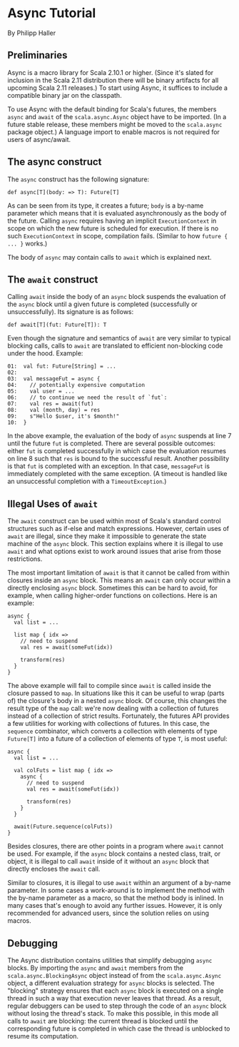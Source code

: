# Async Tutorial

By Philipp Haller

## Preliminaries

Async is a macro library for Scala 2.10.1 or higher. (Since it's
slated for inclusion in the Scala 2.11 distribution there will be
binary artifacts for all upcoming Scala 2.11 releases.) To start using
Async, it suffices to include a compatible binary jar on the
classpath.

To use Async with the default binding for Scala's futures, the members
`async` and `await` of the `scala.async.Async` object have to be
imported. (In a future stable release, these members might be moved
to the `scala.async` package object.) A language import to enable
macros is not required for users of async/await.

## The async construct

The `async` construct has the following signature:

    def async[T](body: => T): Future[T]

As can be seen from its type, it creates a future; `body` is a by-name
parameter which means that it is evaluated asynchronously as the body
of the future. Calling `async` requires having an implicit
`ExecutionContext` in scope on which the new future is scheduled for
execution. If there is no such `ExecutionContext` in scope,
compilation fails. (Similar to how `future { ... }` works.)

The body of `async` may contain calls to `await` which is explained next.

## The `await` construct

Calling `await` inside the body of an `async` block suspends the
evaluation of the `async` block until a given future is completed
(successfully or unsuccessfully). Its signature is as follows:

    def await[T](fut: Future[T]): T

Even though the signature and semantics of `await` are very similar to
typical blocking calls, calls to `await` are translated to efficient
non-blocking code under the hood. Example:

    01:  val fut: Future[String] = ...
    02:  
    03:  val messageFut = async {
    04:    // potentially expensive computation
    05:    val user = ...
    06:    // to continue we need the result of `fut`:
    07:    val res = await(fut)
    08:    val (month, day) = res
    09:    s"Hello $user, it's $month!"
    10:  }

In the above example, the evaluation of the body of `async` suspends
at line 7 until the future `fut` is completed. There are several
possible outcomes: either `fut` is completed successfully in which case
the evaluation resumes on line 8 such that `res` is bound to the
successful result. Another possibility is that `fut` is completed
with an exception. In that case, `messageFut` is immediately completed
with the same exception. (A timeout is handled like an unsuccessful
completion with a `TimeoutException`.)

## Illegal Uses of `await`

The `await` construct can be used within most of Scala's standard
control structures such as if-else and match expressions. However,
certain uses of `await` are illegal, since they make it impossible to
generate the state machine of the `async` block. This section explains
where it is illegal to use `await` and what options exist to work
around issues that arise from those restrictions.

The most important limitation of `await` is that it cannot be called
from within closures inside an `async` block. This means an `await`
can only occur within a directly enclosing `async` block. Sometimes
this can be hard to avoid, for example, when calling higher-order
functions on collections. Here is an example:

    async {
      val list = ...

      list map { idx =>
        // need to suspend
        val res = await(someFut(idx))

        transform(res)
      }
    }

The above example will fail to compile since `await` is called inside
the closure passed to `map`. In situations like this it can be useful
to wrap (parts of) the closure's body in a nested `async` block. Of
course, this changes the result type of the `map` call: we're now
dealing with a collection of futures instead of a collection of strict
results. Fortunately, the futures API provides a few utilities for
working with collections of futures. In this case, the `sequence`
combinator, which converts a collection with elements of type `Future[T]` into a future of a
collection of elements of type `T`, is most useful:

    async {
      val list = ...

      val colFuts = list map { idx =>
        async {
          // need to suspend
          val res = await(someFut(idx))

          transform(res)
        }
      }

      await(Future.sequence(colFuts))
    }

Besides closures, there are other points in a program where `await` cannot be used. For example, if the `async` block contains a nested class, trait, or object, it is illegal to call `await` inside of it without an `async` block that directly encloses the `await` call.

Similar to closures, it is illegal to use `await` within an argument of a by-name parameter. In some cases a work-around is to implement the method with the by-name parameter as a macro, so that the method body is inlined. In many cases that's enough to avoid any further issues. However, it is only recommended for advanced users, since the solution relies on using macros.

## Debugging

The Async distribution contains utilities that simplify debugging
`async` blocks. By importing the `async` and `await` members from the
`scala.async.BlockingAsync` object instead of from the
`scala.async.Async` object, a different evaluation strategy for
`async` blocks is selected. The "blocking" strategy ensures that each
`async` block is executed on a single thread in such a way that
execution never leaves that thread. As a result, regular debuggers can
be used to step through the code of an `async` block without losing
the thread's stack. To make this possible, in this mode all calls to
`await` are blocking: the current thread is blocked until the
corresponding future is completed in which case the thread is
unblocked to resume its computation.

